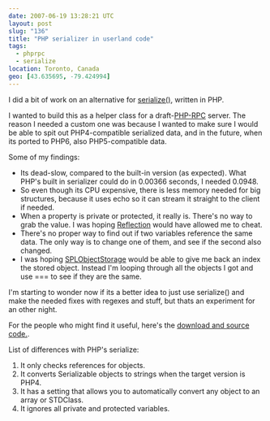 ```yaml
---
date: 2007-06-19 13:28:21 UTC
layout: post
slug: "136"
title: "PHP serializer in userland code"
tags:
  - phprpc
  - serialize
location: Toronto, Canada
geo: [43.635695, -79.424994]
---
```

<p>
  I did a bit of work on an alternative for <a href="http://www.php.net/serialize">serialize()</a>, written in PHP.</p>

<p>I wanted to build this as a helper class for a draft-<a href="http://evertpot.com/133">PHP-RPC</a> server. The reason I needed a custom one was because I wanted to make sure I would be able to spit out PHP4-compatible serialized data, and in the future, when its ported to PHP6, also PHP5-compatible data.</p>

<p>Some of my findings:</p>

<ul>
  <li>Its dead-slow, compared to the built-in version (as expected). What PHP's built in serializer could do in 0.00366 seconds, I needed 0.0948.</li>
  <li>So even though its CPU expensive, there is less memory needed for big structures, because it uses echo so it can stream it straight to the client if needed.</li>
  <li>When a property is private or protected, it really is. There's no way to grab the value. I was hoping <a href="https://secure.php.net/manual/en/class.reflection.php">Reflection</a> would have allowed me to cheat.</li>
  <li>There's no proper way to find out if two variables reference the same data. The only way is to change one of them, and see if the second also changed.</li>
  <li>I was hoping <a href="https://secure.php.net/manual/en/class.splobjectstorage.php">SPLObjectStorage</a> would be able to give me back an index the stored object. Instead I'm looping through all the objects I got and use === to see if they are the same.</li>
</ul>

<p>I'm starting to wonder now if its a better idea to just use serialize() and make the needed fixes with regexes and stuff, but thats an experiment for an other night.</p>

<p>For the people who might find it useful, here's the <a href="http://www.rooftopsolutions.nl/code?p=PHPRPC&a=s" class="dead-link">download and source code.</a>.</p>

<p>List of differences with PHP's serialize:</p>

<ol>
  <li>It only checks references for objects.</li>
  <li>It converts Serializable objects to strings when the target version is PHP4.</li>
  <li>It has a setting that allows you to automatically convert any object to an array or STDClass.</li>
  <li>It ignores all private and protected variables.</li>
</ol>
